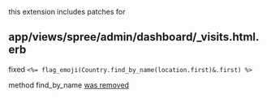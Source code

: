 this extension includes patches for

## app/views/spree/admin/dashboard/_visits.html.erb
fixed `<%= flag_emoji(Country.find_by_name(location.first)&.first) %>`

method find_by_name [was removed](https://github.com/countries/countries/blob/6a786cfa2b75eae14d774d1eeba4d31021dc8e3a/README.md#attribute-based-finder-methods)
